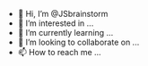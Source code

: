 - 👋 Hi, I’m @JSbrainstorm
- 👀 I’m interested in ...
- 🌱 I’m currently learning ...
- 💞️ I’m looking to collaborate on ...
- 📫 How to reach me ...

<!---
JSbrainstorm/JSbrainstorm is a ✨ special ✨ repository because its `README.md` (this file) appears on your GitHub profile.
You can click the Preview link to take a look at your changes.
--->
